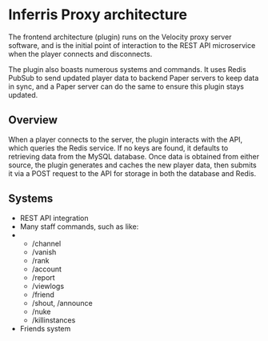 # Inferris Proxy architecture
The frontend architecture (plugin) runs on the Velocity proxy server software, and is the initial point of interaction to the REST API microservice when the player connects and disconnects.

The plugin also boasts numerous systems and commands. It uses Redis PubSub to send updated player data to backend Paper servers to keep data in sync, and a Paper server can do the same to
ensure this plugin stays updated.

## Overview
When a player connects to the server, the plugin interacts with the API, which queries the Redis service. If no keys are found, it defaults to retrieving data from the MySQL database. Once data is obtained from either source, the plugin generates and caches the new player data, then submits it via a POST request to the API for storage in both the database and Redis.

## Systems
- REST API integration
- Many staff commands, such as like:
- - /channel
  - /vanish
  - /rank
  - /account
  - /report
  - /viewlogs
  - /friend
  - /shout, /announce
  - /nuke
  - /killinstances
- Friends system
